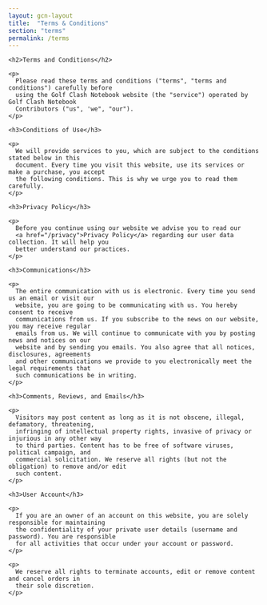 ```yaml
---
layout: gcn-layout
title:  "Terms & Conditions"
section: "terms"
permalink: /terms
---
```


<div class="row">

  <div class="col-lg-8 col-lg-offset-2 col-md-10 col-md-offset-1 col-sm-12">

    <h2>Terms and Conditions</h2>

    <p>
      Please read these terms and conditions ("terms", "terms and conditions") carefully before
      using the Golf Clash Notebook website (the "service") operated by Golf Clash Notebook
      Contributors ("us", 'we", "our").
    </p>

    <h3>Conditions of Use</h3>

    <p>
      We will provide services to you, which are subject to the conditions stated below in this
      document. Every time you visit this website, use its services or make a purchase, you accept
      the following conditions. This is why we urge you to read them carefully.
    </p>

    <h3>Privacy Policy</h3>

    <p>
      Before you continue using our website we advise you to read our
      <a href="/privacy">Privacy Policy</a> regarding our user data collection. It will help you
      better understand our practices.
    </p>

    <h3>Communications</h3>

    <p>
      The entire communication with us is electronic. Every time you send us an email or visit our
      website, you are going to be communicating with us. You hereby consent to receive
      communications from us. If you subscribe to the news on our website, you may receive regular
      emails from us. We will continue to communicate with you by posting news and notices on our
      website and by sending you emails. You also agree that all notices, disclosures, agreements
      and other communications we provide to you electronically meet the legal requirements that
      such communications be in writing.
    </p>

    <h3>Comments, Reviews, and Emails</h3>

    <p>
      Visitors may post content as long as it is not obscene, illegal, defamatory, threatening,
      infringing of intellectual property rights, invasive of privacy or injurious in any other way
      to third parties. Content has to be free of software viruses, political campaign, and
      commercial solicitation. We reserve all rights (but not the obligation) to remove and/or edit
      such content.
    </p>

    <h3>User Account</h3>

    <p>
      If you are an owner of an account on this website, you are solely responsible for maintaining
      the confidentiality of your private user details (username and password). You are responsible
      for all activities that occur under your account or password.
    </p>

    <p>
      We reserve all rights to terminate accounts, edit or remove content and cancel orders in
      their sole discretion.
    </p>

  </div>

</div>
